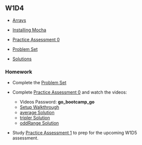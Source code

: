 ## W1D4

+ [Arrays][arrays]

+ [Installing Mocha][mocha]
+ [Practice Assessment 0][practice-0]


+ [Problem Set][problems-w1d4]
+ [Solutions][solutions-w1d4]


### Homework

+ Complete the [Problem Set][problems-w1d4]
+ Complete [Practice Assessment 0][practice-0] and watch the videos:
  + Videos Password: **go_bootcamp_go**
  + [Setup Walkthrough][assessment-setup]
  + [average Solution][average]
  + [tripler Solution][tripler]
  + [oddRange Solution][odd-range]

+ Study [Practice Assessment 1][practice-1] to prep for the upcoming W1D5 assessment.


[arrays]: ./notes/arrays.md
[problems-w1d4]: ./problems/problem_set.md
[solutions-w1d4]: ./problems/solution.js
[practice-0]: /practice_assessments/practice_0
[practice-1]: /practice_assessments/practice_1
[assessment-setup]: https://vimeo.com/212974113/0460ab776b
[average]: https://vimeo.com/212974094/8ac1c05e30
[tripler]: https://vimeo.com/212974082/94ac351774
[odd-range]: https://vimeo.com/212974062/c45810761b
[mocha]: ./notes/mocha.md
